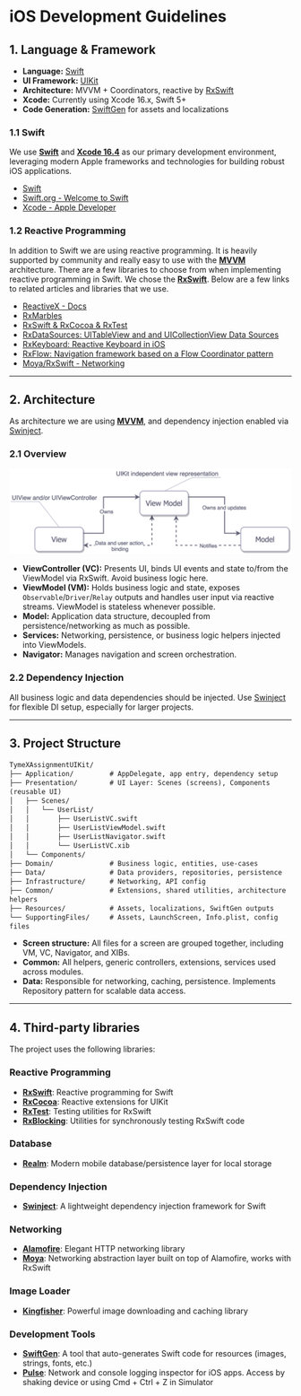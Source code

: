 # iOS Development Guidelines

## 1. Language & Framework

- **Language:** [Swift](https://developer.apple.com/swift/)
- **UI Framework:** [UIKit](https://developer.apple.com/documentation/uikit)
- **Architecture:** MVVM + Coordinators, reactive by [RxSwift](https://github.com/ReactiveX/RxSwift)
- **Xcode:** Currently using Xcode 16.x, Swift 5+
- **Code Generation:** [SwiftGen](https://github.com/SwiftGen/SwiftGen) for assets and localizations

### 1.1 Swift

We use **[Swift](https://developer.apple.com/swift/)** and **[Xcode 16.4](https://developer.apple.com/xcode/)** as our primary development environment, leveraging modern Apple frameworks and technologies for building robust iOS applications.

- [Swift](https://developer.apple.com/swift/)  
- [Swift.org - Welcome to Swift](https://swift.org/)  
- [Xcode - Apple Developer](https://developer.apple.com/xcode/)  
### 1.2 Reactive Programming

In addition to Swift we are using reactive programming. It is heavily supported by community and really easy to use with the **[MVVM](https://medium.com/flawless-app-stories/how-to-use-a-model-view-viewmodel-architecture-for-ios-46963c67be1b)** architecture. There are a few libraries to choose from when implementing reactive programming in Swift. We chose the **[RxSwift](https://github.com/ReactiveX/RxSwift)**. Below are a few links to related articles and libraries that we use.

- [ReactiveX - Docs](http://reactivex.io/)  
- [RxMarbles](http://rxmarbles.com/)  
- [RxSwift & RxCocoa & RxTest](https://github.com/ReactiveX/RxSwift)  
- [RxDataSources: UITableView and and UICollectionView Data Sources](https://github.com/RxSwiftCommunity/RxDataSources)  
- [RxKeyboard: Reactive Keyboard in iOS](https://github.com/RxSwiftCommunity/RxKeyboard)  
- [RxFlow: Navigation framework based on a Flow Coordinator pattern](https://github.com/RxSwiftCommunity/RxFlow)  
- [Moya/RxSwift - Networking](https://github.com/Moya/Moya/blob/master/docs/RxSwift.md)  

---

## 2. Architecture

As architecture we are using **[MVVM](https://medium.com/flawless-app-stories/how-to-use-a-model-view-viewmodel-architecture-for-ios-46963c67be1b)**, and dependency injection enabled via [Swinject](https://github.com/Swinject/Swinject).


### 2.1 Overview
![](/images/image1.png)
- **ViewController (VC):** Presents UI, binds UI events and state to/from the ViewModel via RxSwift. Avoid business logic here.
- **ViewModel (VM):** Holds business logic and state, exposes `Observable`/`Driver`/`Relay` outputs and handles user input via reactive streams. ViewModel is stateless whenever possible.
- **Model:** Application data structure, decoupled from persistence/networking as much as possible.
- **Services:** Networking, persistence, or business logic helpers injected into ViewModels.
- **Navigator:** Manages navigation and screen orchestration.


### 2.2 Dependency Injection

All business logic and data dependencies should be injected. Use [Swinject](https://github.com/Swinject/Swinject) for flexible DI setup, especially for larger projects.

---

## 3. Project Structure

```
TymeXAssignmentUIKit/
├── Application/         # AppDelegate, app entry, dependency setup
├── Presentation/        # UI Layer: Scenes (screens), Components (reusable UI)
│   ├── Scenes/
│   │   └── UserList/
│   │       ├── UserListVC.swift
│   │       ├── UserListViewModel.swift
│   │       ├── UserListNavigator.swift
│   │       └── UserListVC.xib
│   └── Components/
├── Domain/              # Business logic, entities, use-cases
├── Data/                # Data providers, repositories, persistence
├── Infrastructure/      # Networking, API config
├── Common/              # Extensions, shared utilities, architecture helpers
├── Resources/           # Assets, localizations, SwiftGen outputs
└── SupportingFiles/     # Assets, LaunchScreen, Info.plist, config files
```

- **Screen structure:** All files for a screen are grouped together, including VM, VC, Navigator, and XIBs.  
- **Common:** All helpers, generic controllers, extensions, services used across modules.
- **Data:** Responsible for networking, caching, persistence. Implements Repository pattern for scalable data access.

---

## 4. Third-party libraries
The project uses the following libraries:

### Reactive Programming
- **[RxSwift](https://github.com/ReactiveX/RxSwift)**: Reactive programming for Swift
- **[RxCocoa](https://github.com/ReactiveX/RxSwift/tree/main/RxCocoa)**: Reactive extensions for UIKit
- **[RxTest](https://github.com/ReactiveX/RxSwift/tree/main/RxTest)**: Testing utilities for RxSwift
- **[RxBlocking](https://github.com/ReactiveX/RxSwift/tree/main/RxBlocking)**: Utilities for synchronously testing RxSwift code

### Database
- **[Realm](https://github.com/realm/realm-cocoa)**: Modern mobile database/persistence layer for local storage

### Dependency Injection
- **[Swinject](https://github.com/Swinject/Swinject)**: A lightweight dependency injection framework for Swift

### Networking
- **[Alamofire](https://github.com/Alamofire/Alamofire)**: Elegant HTTP networking library
- **[Moya](https://github.com/Moya/Moya)**: Networking abstraction layer built on top of Alamofire, works with RxSwift

### Image Loader
- **[Kingfisher](https://github.com/onevcat/Kingfisher)**: Powerful image downloading and caching library

### Development Tools
- **[SwiftGen](https://github.com/SwiftGen/SwiftGen)**: A tool that auto-generates Swift code for resources (images, strings, fonts, etc.)
- **[Pulse](https://github.com/kean/Pulse)**: Network and console logging inspector for iOS apps. Access by shaking device or using Cmd + Ctrl + Z in Simulator
